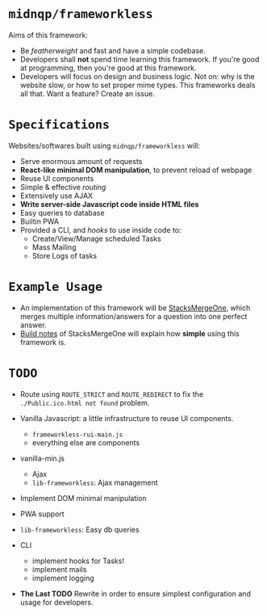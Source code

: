 # `midnqp/frameworkless`
Aims of this framework:
- Be _featherweight_ and fast and have a simple codebase.
- Developers shall __not__ spend time learning this framework. If you're good at programming, then you're good at this framework.
- Developers will focus on design and business logic. Not on: why is the website slow, or how to set proper mime types. This frameworks deals all that. Want a feature? Create an issue.




# `Specifications`
Websites/softwares built using `midnqp/frameworkless` will:
- Serve enormous amount of requests
- __React-like minimal DOM manipulation__, to prevent reload of webpage
- Reuse UI components
- Simple & effective _routing_
- Extensively use AJAX
- __Write server-side Javascript code inside HTML files__
- Easy queries to database
- Builtin PWA
- Provided a CLI, and _hooks_ to use inside code to:
  - Create/View/Manage scheduled Tasks
  - Mass Mailing
  - Store Logs of tasks




# `Example Usage`
- An implementation of this framework will be [StacksMergeOne](https://github.com/midnqp/StacksMergeOne), which merges multiple information/answers for a question into one perfect answer.
- [Build notes](https://midnqp.github.io/midnqp/blog/stacksmergeone-build-notes/) of StacksMergeOne will explain how __simple__ using this framework is.




# `TODO`
- Route using `ROUTE_STRICT` and `ROUTE_REDIRECT` to fix the `./Public.ico.html not found` problem.

- Vanilla Javascript: a little infrastructure to reuse UI components.
  - `frameworkless-rui-main.js`
  - everything else are components

- vanilla-min.js
  - Ajax
  - `lib-frameworkless`: Ajax management

- Implement DOM minimal manipulation

- PWA support

- `lib-frameworkless`: Easy db queries

- CLI
  - implement hooks for Tasks!
  - implement mails
  - implement logging

- __The Last TODO__ Rewrite in order to ensure simplest configuration and usage for developers.
